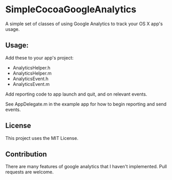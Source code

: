 SimpleCocoaGoogleAnalytics
==========================

A simple set of classes of using Google Analytics to track your OS X app's usage.

## Usage:

Add these to your app's project:
* AnalyticsHelper.h
* AnalyticsHelper.m
* AnalyticsEvent.h
* AnalyticsEvent.m

Add reporting code to app launch and quit, and on relevant events.

See AppDelegate.m in the example app for how to begin reporting and send events.

## License

This project uses the MIT License.

## Contribution

There are many features of google analytics that I haven't implemented. Pull requests are welcome.

